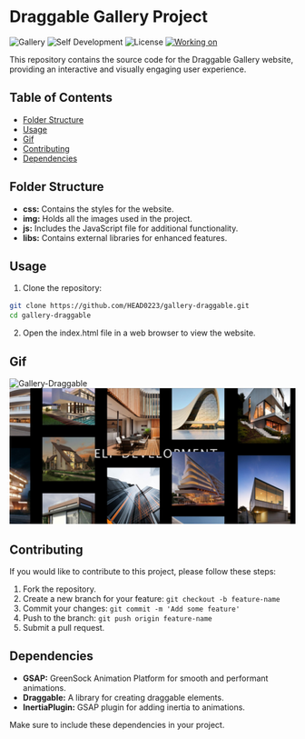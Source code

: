 # Draggable Gallery Project

![Gallery](https://img.shields.io/badge/Gallery-Draggable-brightgreen)
![Self Development](https://img.shields.io/badge/Project-Self_Development-red)
![License](https://img.shields.io/badge/License-MIT-yellow)
[![Working on](https://img.shields.io/badge/Working_on-Chrome-informational?logo=google-chrome&logoColor=white)](https://head0223.github.io/gallery-draggable/)

This repository contains the source code for the Draggable Gallery website, providing an interactive and visually engaging user experience.

## Table of Contents

-  [Folder Structure](#folder-structure)
-  [Usage](#usage)
-  [Gif](#Gif)
-  [Contributing](#contributing)
-  [Dependencies](#dependencies)

## Folder Structure

-  **css:** Contains the styles for the website.
-  **img:** Holds all the images used in the project.
-  **js:** Includes the JavaScript file for additional functionality.
-  **libs:** Contains external libraries for enhanced features.

## Usage

1. Clone the repository:

```bash
git clone https://github.com/HEAD0223/gallery-draggable.git
cd gallery-draggable
```

2. Open the index.html file in a web browser to view the website.

## Gif

![Gallery-Draggable](./img/Gallery-Draggable.gif)
![gallery-draggable_1](./img/gallery-draggable_1.jpg)

## Contributing

If you would like to contribute to this project, please follow these steps:

1. Fork the repository.
2. Create a new branch for your feature: `git checkout -b feature-name`
3. Commit your changes: `git commit -m 'Add some feature'`
4. Push to the branch: `git push origin feature-name`
5. Submit a pull request.

## Dependencies

-  **GSAP:** GreenSock Animation Platform for smooth and performant animations.
-  **Draggable:** A library for creating draggable elements.
-  **InertiaPlugin:** GSAP plugin for adding inertia to animations.

Make sure to include these dependencies in your project.

